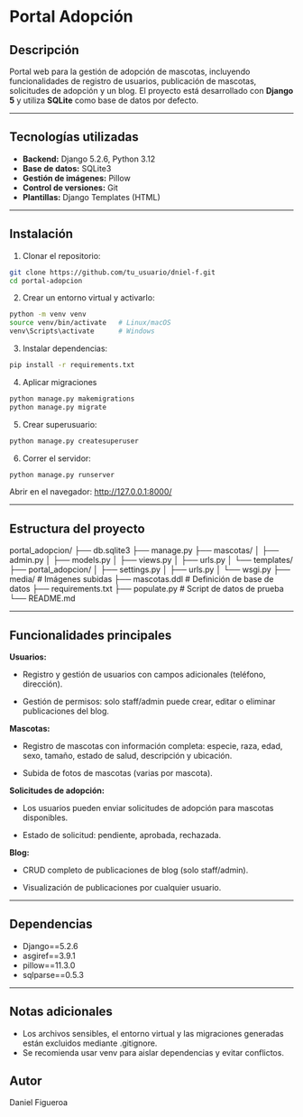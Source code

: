 # Portal Adopción

## Descripción
Portal web para la gestión de adopción de mascotas, incluyendo funcionalidades de registro de usuarios, publicación de mascotas, solicitudes de adopción y un blog. El proyecto está desarrollado con **Django 5** y utiliza **SQLite** como base de datos por defecto.

---

## Tecnologías utilizadas
- **Backend:** Django 5.2.6, Python 3.12  
- **Base de datos:** SQLite3  
- **Gestión de imágenes:** Pillow  
- **Control de versiones:** Git  
- **Plantillas:** Django Templates (HTML)

---

## Instalación

1. Clonar el repositorio:

```bash
git clone https://github.com/tu_usuario/dniel-f.git
cd portal-adopcion
```
2. Crear un entorno virtual y activarlo:

```bash
python -m venv venv
source venv/bin/activate   # Linux/macOS
venv\Scripts\activate      # Windows
```

3. Instalar dependencias:
```bash
pip install -r requirements.txt

```


4. Aplicar migraciones
```bash
python manage.py makemigrations
python manage.py migrate
```
5. Crear superusuario:
```bash
python manage.py createsuperuser
```

6. Correr el servidor:
```bash
python manage.py runserver
```
Abrir en el navegador: http://127.0.0.1:8000/

---

## Estructura del proyecto
portal_adopcion/
├── db.sqlite3
├── manage.py
├── mascotas/
│   ├── admin.py
│   ├── models.py
│   ├── views.py
│   ├── urls.py
│   └── templates/
├── portal_adopcion/
│   ├── settings.py
│   ├── urls.py
│   └── wsgi.py
├── media/                 # Imágenes subidas
├── mascotas.ddl            # Definición de base de datos
├── requirements.txt
├── populate.py             # Script de datos de prueba
└── README.md

---

## Funcionalidades principales

**Usuarios:**

- Registro y gestión de usuarios con campos adicionales (teléfono, dirección).

- Gestión de permisos: solo staff/admin puede crear, editar o eliminar publicaciones del blog.

**Mascotas:**

- Registro de mascotas con información completa: especie, raza, edad, sexo, tamaño, estado de salud, descripción y ubicación.

- Subida de fotos de mascotas (varias por mascota).

**Solicitudes de adopción:**

- Los usuarios pueden enviar solicitudes de adopción para mascotas disponibles.

- Estado de solicitud: pendiente, aprobada, rechazada.

**Blog:**

- CRUD completo de publicaciones de blog (solo staff/admin).

- Visualización de publicaciones por cualquier usuario.

---

## Dependencias

- Django==5.2.6
- asgiref==3.9.1
- pillow==11.3.0
- sqlparse==0.5.3

---

## Notas adicionales

- Los archivos sensibles, el entorno virtual y las migraciones generadas están excluidos mediante .gitignore.
- Se recomienda usar venv para aislar dependencias y evitar conflictos.

## Autor
Daniel Figueroa
